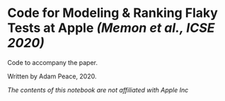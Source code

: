 # Code for Modeling & Ranking Flaky Tests at Apple *(Memon et al., ICSE 2020)*

Code to accompany the paper.

Written by Adam Peace, 2020. 

*The contents of this notebook are not affiliated with Apple Inc*